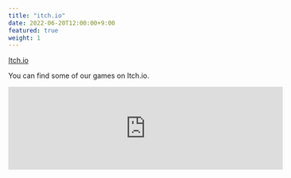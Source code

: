 ```yaml
---
title: "itch.io"
date: 2022-06-20T12:00:00+9:00
featured: true
weight: 1
---
```


[Itch.io](https://itch.io/profile/gigaelk)

You can find some of our games on Itch.io.

<iframe frameborder="0" src="https://itch.io/embed/1546691" width="552" height="167">
    <a href="https://gigaelk.itch.io/this-way-up">This Way Up by GigaElk</a>
</iframe>
